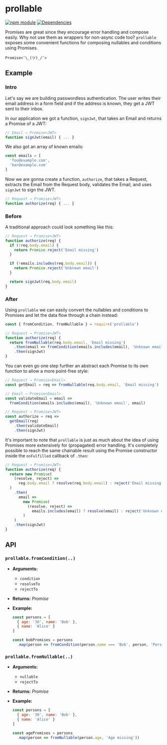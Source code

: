 # prollable

[![npm module](https://badge.fury.io/js/prollable.svg)](https://www.npmjs.org/package/prollable)
[![Dependencies](https://david-dm.org/christianhg/prollable.svg)](https://david-dm.org/christianhg/prollable)

Promises are great since they encourage error handling and compose easily. Why not use them as wrappers for non-async code too? `prollable` exposes some convenient functions for composing nullables and conditions using Promises.

`Promise<¯\_(ツ)_/¯>`

## Example

### Intro

Let's say we are building passwordless authentication. The user writes their email address in a form field and if the address is known, they get a JWT sent to their inbox.

In our application we got a function, `signJwt`, that takes an Email and returns a Promise of a JWT:

```js
// Email → Promise<JWT>
function signJwt(email) { ... }
```

We also got an array of known emails:

```js
const emails = [
  'foo@example.com',
  'bar@example.com'
]
```

Now we are gonna create a function, `authorize`, that takes a Request, extracts the Email from the Request body, validates the Email, and uses `signJwt` to sign the JWT.

```js
// Request → Promise<JWT>
function authorize(req) { ... }
```

### Before

A traditional approach could look something like this:

```js
// Request → Promise<JWT>
function authorize(req) {
  if (!req.body.email) {
    return Promise.reject('Email missing')
  }

  if (!emails.includes(req.body.email)) {
    return Promise.reject('Unknown email')
  }

  return signJwt(req.body.email)
}
```

### After

Using `prollable` we can easily convert the nullables and conditions to Promises and let the data flow through a chain instead:

```js
const { fromCondition, fromNullable } = require('prollable')

// Request → Promise<JWT>
function authorize(req) {
  return fromNullable(req.body.email, 'Email missing')
    .then(email => fromCondition(emails.includes(email), 'Unknown email', email))
    .then(signJwt)
}
```

You can even go one step further an abstract each Promise to its own function to allow a more point-free style:

```js
// Request → Promise<Email>
const getEmail = req => fromNullable(req.body.email, 'Email missing')

// Email → Promise<Email>
const validateEmail = email =>
  fromCondition(emails.includes(email), 'Unknown email', email)

// Request → Promise<JWT>
const authorize = req =>
  getEmail(req)
    .then(validateEmail)
    .then(signJwt)
```

It's important to note that `prollable` is just as much about the idea of using Promises more extensively for (propagated) error handling. It's completely possible to reach the same chainable result using the Promise constructor inside the `onFulfilled` callback of `.then`:

```js
// Request → Promise<JWT>
function authorize(req) {
  return new Promise(
    (resolve, reject) =>
      reg.body.email ? resolve(req.body.email) : reject('Email missing')
  )
    .then(
      email =>
        new Promise(
          (resolve, reject) =>
            emails.includes(email) ? resolve(email) : reject('Unknown email')
        )
    )
    .then(signJwt)
}
```

## API

### `prollable.fromCondition(..)`

* **Arguments:**
    - `condition`
    - `resolveTo`
    - `rejectTo`

* **Returns:** *Promise*

* **Example:**

    ```js
    const persons = [
      { age: '30', name: 'Bob' },
      { name: 'Alice' }
    ]

    const bobPromises = persons
      .map(person => fromCondition(person.name === 'Bob', person, 'Person not named Bob'))
    ```

### `prollable.fromNullable(..)`

* **Arguments:**
    - `nullable`
    - `rejectTo`

* **Returns:** *Promise*

* **Example:**

    ```js
    const persons = [
      { age: '30', name: 'Bob' },
      { name: 'Alice' }
    ]

    const agePromises = persons
      .map(person => fromNullable(person.age, 'Age missing'))
    ```
